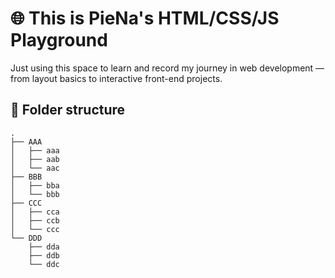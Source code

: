 # 🌐 This is PieNa's HTML/CSS/JS Playground

Just using this space to learn and record my journey in web development — from layout basics to interactive front-end projects.

## 📁 Folder structure

```
.
├── AAA
│   ├── aaa
│   ├── aab
│   └── aac
├── BBB
│   ├── bba
│   └── bbb
├── CCC
│   ├── cca
│   ├── ccb
│   └── ccc
└── DDD
    ├── dda
    ├── ddb
    └── ddc
```
